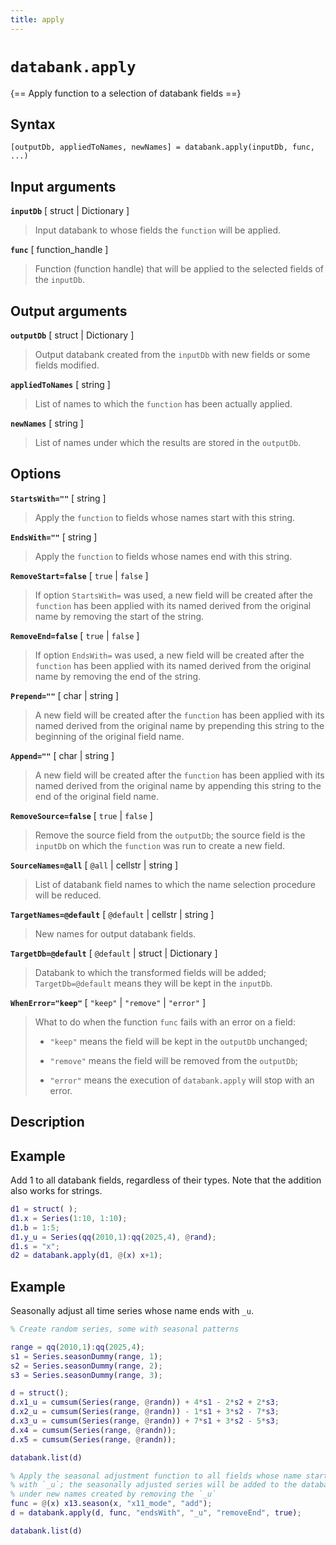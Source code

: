 ```yaml
---
title: apply
---
```


# `databank.apply`

{== Apply function to a selection of databank fields ==}


## Syntax

    [outputDb, appliedToNames, newNames] = databank.apply(inputDb, func, ...) 


## Input arguments

__`inputDb`__ [ struct | Dictionary ]
> 
> Input databank to whose fields the `function` will be applied.
> 

__`func`__ [ function_handle ]
> 
> Function (function handle) that will be applied to the selected fields of
> the `inputDb`.
> 

## Output arguments

__`outputDb`__ [ struct | Dictionary ]
> 
> Output databank created from the `inputDb` with new fields or some fields
> modified.
> 

__`appliedToNames`__ [ string ] 
> 
> List of names to which the `function` has been actually applied.
> 

__`newNames`__ [ string ] 
> 
> List of names under which the results are stored in the `outputDb`.
> 

## Options

__`StartsWith=""`__ [ string ] 
> 
> Apply the `function` to fields whose names start with this string.
> 

__`EndsWith=""`__ [ string ] 
> 
> Apply the `function` to fields whose names end with this string.
> 

__`RemoveStart=false`__ [ `true` | `false` ] 
> 
> If option `StartsWith=` was used, a new field will be created after the
> `function` has been applied with its named derived from the original name
> by removing the start of the string.
> 

__`RemoveEnd=false`__ [ `true` | `false` ] 
> 
> If option `EndsWith=` was used, a new field will be created after the
> `function` has been applied with its named derived from the original name
> by removing the end of the string.
> 

__`Prepend=""`__ [ char | string ] 
> 
> A new field will be created after the `function` has been applied with
> its named derived from the original name by prepending this string to the
> beginning of the original field name.
> 

__`Append=""`__ [ char | string ] 
> 
> A new field will be created after the `function` has been applied with
> its named derived from the original name by appending this string to the
> end of the original field name.
> 

__`RemoveSource=false`__ [ `true` | `false` ] 
> 
> Remove the source field from the `outputDb`; the source field is
> the `inputDb` on which the `function` was run to create a new
> field.
> 

__`SourceNames=@all`__ [ `@all` | cellstr | string ] 
> 
> List of databank field names to which the name selection procedure will
> be reduced.
> 

__`TargetNames=@default`__ [ `@default` | cellstr | string ] 
> 
> New names for output databank fields.
> 

__`TargetDb=@default`__ [ `@default` | struct | Dictionary ] 
> 
> Databank to which the transformed fields will be added;
> `TargetDb=@default` means they will be kept in the `inputDb`.
> 

__`WhenError="keep"`__ [ `"keep"` | `"remove"` | `"error"` ]
>
> What to do when the function `func` fails with an error on a field:
>
> * `"keep"` means the field will be kept in the `outputDb` unchanged;
>
> * `"remove"` means the field will be removed from the `outputDb`;
>
> * `"error"` means the execution of `databank.apply` will stop with an
>   error.
>

## Description


## Example

Add 1 to all databank fields, regardless of their types. Note that the
addition also works for strings.

```matlab
d1 = struct( );
d1.x = Series(1:10, 1:10);
d1.b = 1:5;
d1.y_u = Series(qq(2010,1):qq(2025,4), @rand);
d1.s = "x";
d2 = databank.apply(d1, @(x) x+1); 
```

## Example

Seasonally adjust all time series whose name ends with `_u`.

```matlab
% Create random series, some with seasonal patterns

range = qq(2010,1):qq(2025,4);
s1 = Series.seasonDummy(range, 1);
s2 = Series.seasonDummy(range, 2);
s3 = Series.seasonDummy(range, 3);

d = struct();
d.x1_u = cumsum(Series(range, @randn)) + 4*s1 - 2*s2 + 2*s3;
d.x2_u = cumsum(Series(range, @randn)) - 1*s1 + 3*s2 - 7*s3;
d.x3_u = cumsum(Series(range, @randn)) + 7*s1 + 3*s2 - 5*s3;
d.x4 = cumsum(Series(range, @randn));
d.x5 = cumsum(Series(range, @randn));

databank.list(d)

% Apply the seasonal adjustment function to all fields whose name starts
% with `_u`; the seasonally adjusted series will be added to the databank
% under new names created by removing the `_u`
func = @(x) x13.season(x, "x11_mode", "add");
d = databank.apply(d, func, "endsWith", "_u", "removeEnd", true);

databank.list(d)
```

